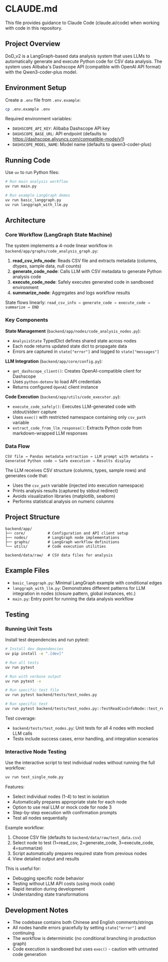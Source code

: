 # CLAUDE.md

This file provides guidance to Claude Code (claude.ai/code) when working with code in this repository.

## Project Overview

DoD_v2 is a LangGraph-based data analysis system that uses LLMs to automatically generate and execute Python code for CSV data analysis. The system uses Alibaba's Dashscope API (compatible with OpenAI API format) with the Qwen3-coder-plus model.

## Environment Setup

Create a `.env` file from `.env.example`:
```bash
cp .env.example .env
```

Required environment variables:
- `DASHSCOPE_API_KEY`: Alibaba Dashscope API key
- `DASHSCOPE_BASE_URL`: API endpoint (defaults to https://dashscope.aliyuncs.com/compatible-mode/v1)
- `DASHSCOPE_MODEL_NAME`: Model name (defaults to qwen3-coder-plus)

## Running Code

Use `uv` to run Python files:
```bash
# Run main analysis workflow
uv run main.py

# Run example LangGraph demos
uv run basic_langgraph.py
uv run langgraph_with_llm.py
```

## Architecture

### Core Workflow (LangGraph State Machine)

The system implements a 4-node linear workflow in `backend/app/graphs/code_analysis_graph.py`:

1. **read_csv_info_node**: Reads CSV file and extracts metadata (columns, dtypes, sample data, null counts)
2. **generate_code_node**: Calls LLM with CSV metadata to generate Python analysis code
3. **execute_code_node**: Safely executes generated code in sandboxed environment
4. **summarize_node**: Aggregates and logs workflow results

State flows linearly: `read_csv_info → generate_code → execute_code → summarize → END`

### Key Components

**State Management** (`backend/app/nodes/code_analysis_nodes.py`):
- `AnalysisState` TypedDict defines shared state across nodes
- Each node returns updated state dict to propagate data
- Errors are captured in `state["error"]` and logged to `state["messages"]`

**LLM Integration** (`backend/app/core/config.py`):
- `get_dashscope_client()`: Creates OpenAI-compatible client for Dashscope
- Uses `python-dotenv` to load API credentials
- Returns configured `OpenAI` client instance

**Code Execution** (`backend/app/utils/code_executor.py`):
- `execute_code_safely()`: Executes LLM-generated code with stdout/stderr capture
- Uses `exec()` with restricted namespace containing only `csv_path` variable
- `extract_code_from_llm_response()`: Extracts Python code from markdown-wrapped LLM responses

### Data Flow

```
CSV file → Pandas metadata extraction → LLM prompt with metadata →
Generated Python code → Safe execution → Results display
```

The LLM receives CSV structure (columns, types, sample rows) and generates code that:
- Uses the `csv_path` variable (injected into execution namespace)
- Prints analysis results (captured by stdout redirect)
- Avoids visualization libraries (matplotlib, seaborn)
- Performs statistical analysis on numeric columns

## Project Structure

```
backend/app/
├── core/          # Configuration and API client setup
├── nodes/         # LangGraph node implementations
├── graphs/        # LangGraph workflow definitions
└── utils/         # Code execution utilities

backend/data/raw/  # CSV data files for analysis
```

## Example Files

- `basic_langgraph.py`: Minimal LangGraph example with conditional edges
- `langgraph_with_llm.py`: Demonstrates different patterns for LLM integration in nodes (closure pattern, global instances, etc.)
- `main.py`: Entry point for running the data analysis workflow

## Testing

### Running Unit Tests

Install test dependencies and run pytest:
```bash
# Install dev dependencies
uv pip install -e ".[dev]"

# Run all tests
uv run pytest

# Run with verbose output
uv run pytest -v

# Run specific test file
uv run pytest backend/tests/test_nodes.py

# Run specific test
uv run pytest backend/tests/test_nodes.py::TestReadCsvInfoNode::test_read_csv_info_success
```

Test coverage:
- `backend/tests/test_nodes.py`: Unit tests for all 4 nodes with mocked LLM calls
- Tests include success cases, error handling, and integration scenarios

### Interactive Node Testing

Use the interactive script to test individual nodes without running the full workflow:

```bash
uv run test_single_node.py
```

Features:
- Select individual nodes (1-4) to test in isolation
- Automatically prepares appropriate state for each node
- Option to use real LLM or mock code for node 3
- Step-by-step execution with confirmation prompts
- Test all nodes sequentially

Example workflow:
1. Choose CSV file (defaults to `backend/data/raw/test_data.csv`)
2. Select node to test (1=read_csv, 2=generate_code, 3=execute_code, 4=summarize)
3. Script automatically prepares required state from previous nodes
4. View detailed output and results

This is useful for:
- Debugging specific node behavior
- Testing without LLM API costs (using mock code)
- Rapid iteration during development
- Understanding state transformations

## Development Notes

- The codebase contains both Chinese and English comments/strings
- All nodes handle errors gracefully by setting `state["error"]` and continuing
- The workflow is deterministic (no conditional branching in production graph)
- Code execution is sandboxed but uses `exec()` - caution with untrusted code generation
